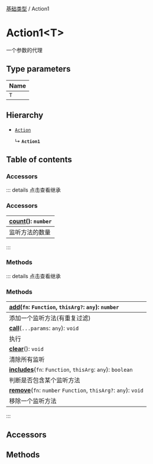 [基础类型](../groups/基础类型.基础类型.md) / Action1

# Action1<T\> <Badge type="tip" text="Class" /> <Score text="Action1<T\>" />

一个参数的代理

## Type parameters

| Name |
| :------ |
| `T` |

## Hierarchy

- [`Action`](mw.Action.md)

  ↳ **`Action1`**

## Table of contents

### Accessors <Score text="Accessors" /> 


::: details 点击查看继承
### Accessors <Score text="Accessors" /> 
| **[count](mw.Action.md#count)**(): `number`   |
| :-----|
| 监听方法的数量|
:::


### Methods <Score text="Methods" /> 


::: details 点击查看继承
### Methods <Score text="Methods" /> 
| **[add](mw.Action.md#add)**(`fn`: `Function`, `thisArg?`: `any`): `number`   |
| :-----|
| 添加一个监听方法(有重复过滤)|
| **[call](mw.Action.md#call)**(`...params`: `any`): `void`   |
| 执行|
| **[clear](mw.Action.md#clear)**(): `void`   |
| 清除所有监听|
| **[includes](mw.Action.md#includes)**(`fn`: `Function`, `thisArg`: `any`): `boolean`   |
| 判断是否包含某个监听方法|
| **[remove](mw.Action.md#remove)**(`fn`: `number`  `Function`, `thisArg?`: `any`): `void`   |
| 移除一个监听方法|
:::


## Accessors

## Methods